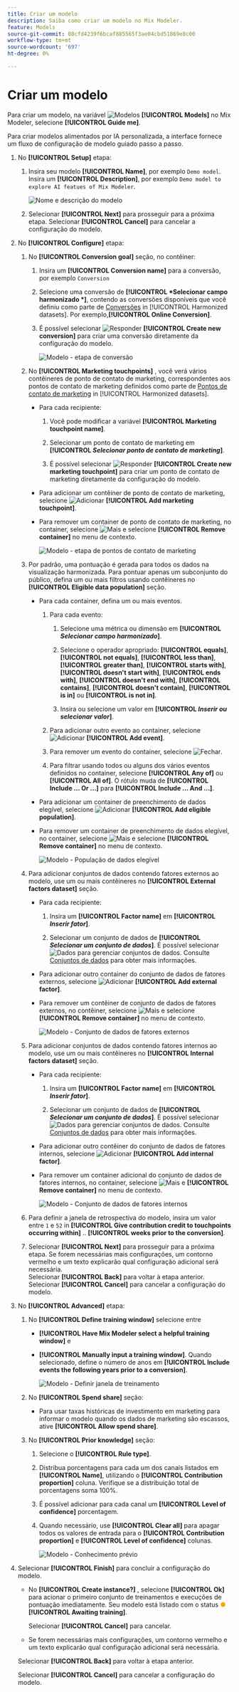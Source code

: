 ```yaml
---
title: Criar um modelo
description: Saiba como criar um modelo no Mix Modeler.
feature: Models
source-git-commit: 08cfd4239f6bcaf885565f3ae04cbd51869e8c00
workflow-type: tm+mt
source-wordcount: '697'
ht-degree: 0%

---
```



# Criar um modelo

Para criar um modelo, na variável ![Modelos](../assets/icons/FileData.svg) **[!UICONTROL Models]** no Mix Modeler, selecione **[!UICONTROL Guide me]**.

Para criar modelos alimentados por IA personalizada, a interface fornece um fluxo de configuração de modelo guiado passo a passo.

1. No **[!UICONTROL Setup]** etapa:

   1. Insira seu modelo **[!UICONTROL Name]**, por exemplo `Demo model`. Insira um **[!UICONTROL Description]**, por exemplo `Demo model to explore AI featues of Mix Modeler`.

      ![Nome e descrição do modelo](../assets/model-name-description.png)

   1. Selecionar **[!UICONTROL Next]** para prosseguir para a próxima etapa. Selecionar **[!UICONTROL Cancel]** para cancelar a configuração do modelo.

1. No **[!UICONTROL Configure]** etapa:

   1. No **[!UICONTROL Conversion goal]** seção, no contêiner:

      1. Insira um **[!UICONTROL Conversion name]** para a conversão, por exemplo `Conversion`

      1. Selecione uma conversão de **[!UICONTROL *Selecionar campo harmonizado *]**, contendo as conversões disponíveis que você definiu como parte de [Conversões](../harmonize-data/conversions.md) in [!UICONTROL Harmonized datasets]. Por exemplo,**[!UICONTROL Online Conversion]**.

      1. É possível selecionar ![Responder](../assets/icons/Reply.svg) **[!UICONTROL Create new conversion]** para criar uma conversão diretamente da configuração do modelo.

         ![Modelo - etapa de conversão](../assets/model-conversion-step.png)

   1. No **[!UICONTROL Marketing touchpoints]** , você verá vários contêineres de ponto de contato de marketing, correspondentes aos pontos de contato de marketing definidos como parte de [Pontos de contato de marketing](../harmonize-data/marketing-touchpoints.md) in [!UICONTROL Harmonized datasets].

      * Para cada recipiente:

         1. Você pode modificar a variável **[!UICONTROL Marketing touchpoint name]**.

         1. Selecionar um ponto de contato de marketing em **[!UICONTROL _Selecionar ponto de contato de marketing_]**.

         1. É possível selecionar ![Responder](../assets/icons/Reply.svg) **[!UICONTROL Create new marketing touchpoint]** para criar um ponto de contato de marketing diretamente da configuração do modelo.

      * Para adicionar um contêiner de ponto de contato de marketing, selecione ![Adicionar](../assets/icons/AddCircle.svg) **[!UICONTROL Add marketing touchpoint]**.

      * Para remover um container de ponto de contato de marketing, no container, selecione ![Mais](../assets/icons/More.svg) e selecione **[!UICONTROL Remove container]** no menu de contexto.

        ![Modelo - etapa de pontos de contato de marketing](../assets/model-marketing-touchpoint-step.png)

   1. Por padrão, uma pontuação é gerada para todos os dados na visualização harmonizada. Para pontuar apenas um subconjunto do público, defina um ou mais filtros usando contêineres no **[!UICONTROL Eligible data population]** seção.

      * Para cada container, defina um ou mais eventos.

         1. Para cada evento:

            1. Selecione uma métrica ou dimensão em **[!UICONTROL _Selecionar campo harmonizado_]**.

            1. Selecione o operador apropriado: **[!UICONTROL equals]**, **[!UICONTROL not equals]**, **[!UICONTROL less than]**, **[!UICONTROL greater than]**, **[!UICONTROL starts with]**, **[!UICONTROL doesn't start with]**, **[!UICONTROL ends with]**, **[!UICONTROL doesn't end with]**, **[!UICONTROL contains]**, **[!UICONTROL doesn't contain]**, **[!UICONTROL is in]** ou **[!UICONTROL is not in]**.

            1. Insira ou selecione um valor em **[!UICONTROL _Inserir ou selecionar valor_]**.

         1. Para adicionar outro evento ao container, selecione ![Adicionar](../assets/icons/AddCircle.svg) **[!UICONTROL Add event]**.

         1. Para remover um evento do container, selecione ![Fechar](../assets/icons/Close.svg).

         1. Para filtrar usando todos ou alguns dos vários eventos definidos no container, selecione **[!UICONTROL Any of]** ou **[!UICONTROL All of]**. O rótulo muda de **[!UICONTROL Include ... Or ...]** para **[!UICONTROL Include ... And ...]**.

      * Para adicionar um container de preenchimento de dados elegível, selecione ![Adicionar](../assets/icons/AddCircle.svg) **[!UICONTROL Add eligible population]**.

      * Para remover um container de preenchimento de dados elegível, no container, selecione ![Mais](../assets/icons/More.svg) e selecione **[!UICONTROL Remove container]** no menu de contexto.

        ![Modelo - População de dados elegível](../assets/model-eligible-data-population-step.png)

   1. Para adicionar conjuntos de dados contendo fatores externos ao modelo, use um ou mais contêineres no **[!UICONTROL External factors dataset]** seção.

      * Para cada recipiente:

         1. Insira um **[!UICONTROL Factor name]** em **[!UICONTROL _Inserir fator_]**.

         1. Selecionar um conjunto de dados de **[!UICONTROL _Selecionar um conjunto de dados_]**. É possível selecionar ![Dados](../assets/icons/Data.svg) para gerenciar conjuntos de dados. Consulte [Conjuntos de dados](../ingest-data/datasets.md) para obter mais informações.

      * Para adicionar outro container do conjunto de dados de fatores externos, selecione ![Adicionar](../assets/icons/AddCircle.svg) **[!UICONTROL Add external factor]**.

      * Para remover um contêiner de conjunto de dados de fatores externos, no contêiner, selecione ![Mais](../assets/icons/More.svg) e selecione **[!UICONTROL Remove container]** no menu de contexto.

        ![Modelo - Conjunto de dados de fatores externos](../assets/model-external-factors-dataset-step.png)


   1. Para adicionar conjuntos de dados contendo fatores internos ao modelo, use um ou mais contêineres no **[!UICONTROL Internal factors dataset]** seção.

      * Para cada recipiente:

         1. Insira um **[!UICONTROL Factor name]** em **[!UICONTROL _Inserir fator_]**.

         1. Selecionar um conjunto de dados de **[!UICONTROL _Selecionar um conjunto de dados_]**. É possível selecionar ![Dados](../assets/icons/Data.svg) para gerenciar conjuntos de dados. Consulte [Conjuntos de dados](../ingest-data/datasets.md) para obter mais informações.

      * Para adicionar outro contêiner do conjunto de dados de fatores internos, selecione ![Adicionar](../assets/icons/AddCircle.svg) **[!UICONTROL Add internal factor]**.

      * Para remover um container adicional do conjunto de dados de fatores internos, no container, selecione ![Mais](../assets/icons/More.svg) e **[!UICONTROL Remove container]** no menu de contexto.

        ![Modelo - Conjunto de dados de fatores internos](../assets/model-internal-factors-dataset-step.png)

   1. Para definir a janela de retrospectiva do modelo, insira um valor entre `1` e `52` in **[!UICONTROL Give contribution credit to touchpoints occurring within]** .. **[!UICONTROL weeks prior to the conversion]**.

   1. Selecionar **[!UICONTROL Next]** para prosseguir para a próxima etapa. Se forem necessárias mais configurações, um contorno vermelho e um texto explicarão qual configuração adicional será necessária. <br/>Selecionar **[!UICONTROL Back]** para voltar à etapa anterior. <br/>Selecionar **[!UICONTROL Cancel]** para cancelar a configuração do modelo.

1. No **[!UICONTROL Advanced]** etapa:

   1. No **[!UICONTROL Define training window]** selecione entre

      * **[!UICONTROL Have Mix Modeler select a helpful training window]** e

      * **[!UICONTROL Manually input a training window]**. Quando selecionado, define o número de anos em **[!UICONTROL Include events the following years prior to a conversion]**.

        ![Modelo - Definir janela de treinamento](../assets/model-define-training-window.png)

   1. No **[!UICONTROL Spend share]** seção:

      * Para usar taxas históricas de investimento em marketing para informar o modelo quando os dados de marketing são escassos, ative **[!UICONTROL Allow spend share]**.

   1. No **[!UICONTROL Prior knowledge]** seção:

      1. Selecione o **[!UICONTROL Rule type]**.

      1. Distribua porcentagens para cada um dos canais listados em **[!UICONTROL Name]**, utilizando o **[!UICONTROL Contribution proportion]** coluna. Verifique se a distribuição total de porcentagens soma 100%.

      1. É possível adicionar para cada canal um **[!UICONTROL Level of confidence]** porcentagem.

      1. Quando necessário, use **[!UICONTROL Clear all]** para apagar todos os valores de entrada para o **[!UICONTROL Contribution proportion]** e **[!UICONTROL Level of confidence]** colunas.

         ![Modelo - Conhecimento prévio](../assets/model-prior-knowledge-step.png)

1. Selecionar **[!UICONTROL Finish]** para concluir a configuração do modelo.

   * No **[!UICONTROL Create instance?]** , selecione **[!UICONTROL Ok]** para acionar o primeiro conjunto de treinamentos e execuções de pontuação imediatamente. Seu modelo está listado com o status <span style="color:orange">●</span> **[!UICONTROL Awaiting training]**.

     Selecionar **[!UICONTROL Cancel]** para cancelar.

   * Se forem necessárias mais configurações, um contorno vermelho e um texto explicarão qual configuração adicional será necessária.

   Selecionar **[!UICONTROL Back]** para voltar à etapa anterior.

   Selecionar **[!UICONTROL Cancel]** para cancelar a configuração do modelo.

